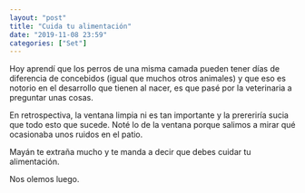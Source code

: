 ```yaml
---
layout: "post"
title: "Cuida tu alimentación"
date: "2019-11-08 23:59"
categories: ["Set"]
---
```


Hoy aprendí que los perros de una misma camada pueden tener días de diferencia de concebidos (igual que muchos otros animales) y que eso es notorio en el desarrollo que tienen al nacer, es que pasé por la veterinaria a preguntar unas cosas.

En retrospectiva, la ventana limpia ni es tan importante y la prereriría sucia que todo esto que sucede. Noté lo de la ventana porque salimos a mirar qué ocasionaba unos ruidos en el patio.

Mayán te extraña mucho y te manda a decir que debes cuidar tu alimentación.

Nos olemos luego.